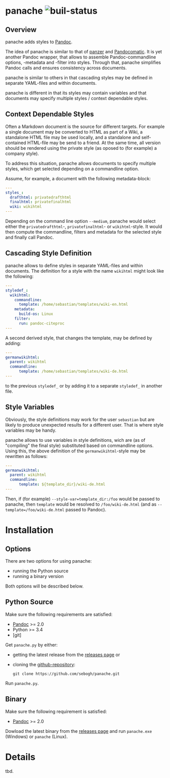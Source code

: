 # panache ![buil-status](https://travis-ci.org/sebogh/panache.svg?branch=master)

## Overview

panache adds styles to [Pandoc]. 

The idea of panache is similar to that of [panzer] and [Pandocomatic]. It is yet
another Pandoc wrapper, that allows to assemble Pandoc-commandline options,
-metadata and -filter into styles. Through that, panache simplifies Pandoc calls
and ensures consistency across documents.

panache is similar to others in that cascading styles may be defined in separate
YAML-files and within documents.

panache is different in that its styles may contain variables and that documents
may specify multiple styles / context dependable styles.

## Context Dependable Styles

Often a Markdown document is the source for different targets. For example a
single document may be converted to HTML as part of a Wiki, a standalone HTML file
may be used locally, and a standalone and self-contained HTML-file may be send to
a friend. At the same time, all version should be rendered using the private
style (as oposed to (for example) a company style).

To address this situation, panache allows documents to specify multiple styles,
which get selected depending on a commandline option.

Assume, for example, a document with the following metadata-block:

```yaml
---
styles_:
  drafthtml: privatedrafthtml
  finalhtml: privatefinalhtml
  wiki: wikihtml
---
```

Depending on the command line option `--medium`, panache would select either the
`privatedrafthtml`-, `privatefinalhtml`- or `wikihtml`-style. It would then 
compute the commandline, filters and metadata for the selected style and finally 
call Pandoc.

## Cascading Style Definition

panache allows to define styles in separate YAML-files and within documents. The
definition for a style with the name `wikihtml` might look like the following:

```yaml
---
styledef_:
  wikihtml:
    commandline:
      template: /home/sebastian/templates/wiki-en.html
    metadata:
      build-os: Linux
    filter:
      run: pandoc-citeproc
---
```

A second derived style, that changes the template, may be defined by adding:
    
```yaml
---
germanwikihtml:
  parent: wikihtml
  commandline:
      template: /home/sebastian/templates/wiki-de.html
---
```

to the previous `styledef_` or by adding it to a separate `styledef_` in another
file.

## Style Variables

Obviously, the style definitions may work for the user `sebastian` but are
likely to produce unexpected results for a different user. That is where style
variables may be handy.

panache allows to use variables in style definitions, wich are (as of
"compiling" the final style) substituted based on commandline options. Using
this, the above definition of the `germanwikihtml`-style may be rewritten as
follows:

```yaml
---
germanwikihtml:
  parent: wikihtml
  commandline:
      template: ${template_dir}/wiki-de.html
---
```

Then, if (for example) `--style-var=template_dir:/foo` would be passed to
panache, then `template` would be resolved to `/foo/wiki-de.html` (and as
`--template=/foo/wiki-de.html` passed to Pandoc).

# Installation

## Options

There are two options for using panache:

-   running the Python source
-   running a binary version

Both options will be described below.

## Python Source

Make sure the following requirements are satisfied:

-    [Pandoc] >= 2.0
-    Python >= 3.4
-    \[git\]

Get `panache.py` by either:

-   getting the latest release from the [releases page] or
-   cloning the [github-repository]:

    ~~~~ {.bash}
    git clone https://github.com/sebogh/panache.git
    ~~~~

Run `panache.py`.

## Binary 

Make sure the following requirement is satisfied:

-    [Pandoc] >= 2.0

Dowload the latest binary from the [releases page] and run `panache.exe`
(Windows) or `panache` (Linux).

# Details

tbd.

[releases page]: https://github.com/sebogh/panache/releases
[github-repository]: https://github.com/sebogh/panache.git
[Pandoc]: https://pandoc.org
[panzer]: https://github.com/msprev/panzer
[Pandocomatic]: https://heerdebeer.org/Software/markdown/pandocomatic/

